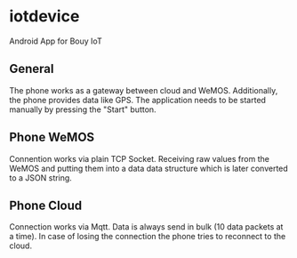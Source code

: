 # iotdevice

Android App for Bouy IoT

## General

The phone works as a gateway between cloud and WeMOS. Additionally, the phone provides data like GPS.
The application needs to be started manually by pressing the "Start" button.

## Phone WeMOS

Connention works via plain TCP Socket. Receiving raw values from the WeMOS and putting them into a data data structure which is later converted to a JSON string.

## Phone Cloud

Connection works via Mqtt. Data is always send in bulk (10 data packets at a time). In case of losing the connection the phone tries to reconnect to the cloud.

